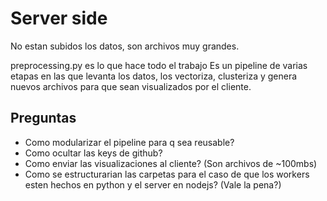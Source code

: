 # Server side
No estan subidos los datos, son archivos muy grandes.

preprocessing.py es lo que hace todo el trabajo
Es un pipeline de varias etapas en las que levanta los datos, los vectoriza, clusteriza y genera nuevos archivos para que sean visualizados por el cliente.

## Preguntas
- Como modularizar el pipeline para q sea reusable?
- Como ocultar las keys de github?
- Como enviar las visualizaciones al cliente? (Son archivos de ~100mbs)
- Como se estructurarian las carpetas para el caso de que los workers esten hechos en python y el server en nodejs? (Vale la pena?)
